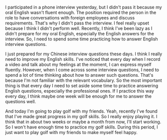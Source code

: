 I participated in a phone interview yesterday, but I didn't pass it because my oral English wasn't fluent enough. The position required the person in the role to have conversations with foreign  employees and discuss requirements. That's why I didn't pass the interview. I feel really upset because I think I didn't perform well. Recently, I think I've been lazy as I didn't prepare for my oral English, especially the English answers for the interview. So, I need to spend some time practicing how to answer English interview questions.

I just prepared for my Chinese interview questions these days. I think I really need to improve my English skills. I've noticed that every day when I record a video and talk about my feelings at the moment, I can express myself fluently. However, when I come across some interview questions, I need to spend a lot of time thinking about how to answer such questions. That's because I'm not familiar with the relevant vocabulary. So the most important thing is that every day I need to set aside some time to practice answering English questions, especially the professional ones. If I practice this way every day, I think maybe one week will be enough for me to answer the questions well.

And today I'm going to play golf with my friends. Yeah, recently I've found that I've made great progress in my golf skills. So I really enjoy playing it. I think that in about two weeks or maybe a month from now, I'll start working. So I won't have enough time to practice my golf skills. During this period, I just want to play golf with my friends to make myself feel happy.

